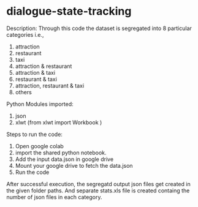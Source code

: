 # dialogue-state-tracking
Description: Through this code the dataset is segregated into 8 particular categories i.e.,
1. attraction
2. restaurant
3. taxi
4. attraction & restaurant
5. attraction & taxi
6. restaurant & taxi
7. attraction, restaurant & taxi
8. others

Python Modules imported:
1. json 
2. xlwt (from xlwt import Workbook )

Steps to run the code:
1. Open google colab
2. import the shared python notebook.
3. Add the input data.json in google drive
4. Mount your google drive to fetch the data.json
5. Run the code

After successful execution, the segregatd output json files get created in the given folder paths. And separate stats.xls file is created containg the number of json files in each category. 
